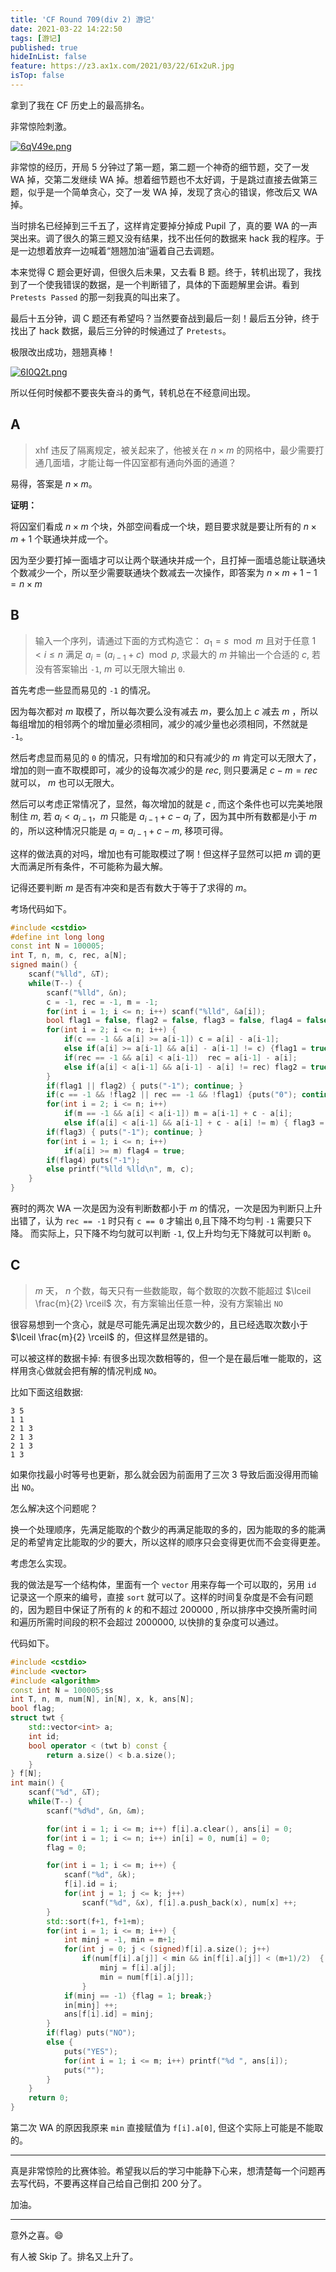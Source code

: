 ```yaml
---
title: 'CF Round 709(div 2) 游记'
date: 2021-03-22 14:22:50
tags: [游记]
published: true
hideInList: false
feature: https://z3.ax1x.com/2021/03/22/6Ix2uR.jpg
isTop: false
---
```

拿到了我在 CF 历史上的最高排名。

非常惊险刺激。

<!-- more -->


[![6qV49e.png](https://z3.ax1x.com/2021/03/24/6qV49e.png)](https://imgtu.com/i/6qV49e)

非常惊的经历，开局 $5$ 分钟过了第一题，第二题一个神奇的细节题，交了一发 WA 掉，交第二发继续 WA 掉。想着细节题也不太好调，于是跳过直接去做第三题，似乎是一个简单贪心，交了一发 WA 掉，发现了贪心的错误，修改后又 WA 掉。

当时排名已经掉到三千五了，这样肯定要掉分掉成 Pupil 了，真的要 WA 的一声哭出来。调了很久的第三题又没有结果，找不出任何的数据来 hack 我的程序。于是一边想着放弃一边喊着“翘翘加油”逼着自己去调题。

本来觉得 C 题会更好调，但很久后未果，又去看 B 题。终于，转机出现了，我找到了一个使我错误的数据，是一个判断错了，具体的下面题解里会讲。看到 `Pretests Passed` 的那一刻我真的叫出来了。

最后十五分钟，调 C 题还有希望吗？当然要奋战到最后一刻！最后五分钟，终于找出了 hack 数据，最后三分钟的时候通过了 `Pretests`。

极限改出成功，翘翘真棒！


[![6I0Q2t.png](https://z3.ax1x.com/2021/03/22/6I0Q2t.png)](https://imgtu.com/i/6I0Q2t)

所以任何时候都不要丧失奋斗的勇气，转机总在不经意间出现。

## A

> xhf 违反了隔离规定，被关起来了，他被关在 $n\times m$ 的网格中，最少需要打通几面墙，才能让每一件囚室都有通向外面的通道？

易得，答案是 $n \times m$。

**证明：**

将囚室们看成 $n \times m$ 个块，外部空间看成一个块，题目要求就是要让所有的 $n \times m + 1$ 个联通块并成一个。

因为至少要打掉一面墙才可以让两个联通块并成一个，且打掉一面墙总能让联通块个数减少一个，所以至少需要联通块个数减去一次操作，即答案为 $n \times m + 1- 1 = n \times m$

## B

> 输入一个序列，请通过下面的方式构造它： $a_1 = s \mod m$ 且对于任意 $1 < i \le n$ 满足 $a_i = (a_{i-1} + c) \mod p$, 求最大的 $m$ 并输出一个合适的 $c$, 若没有答案输出 `-1`, $m$ 可以无限大输出 `0`.

首先考虑一些显而易见的 `-1` 的情况。

因为每次都对 $m$ 取模了，所以每次要么没有减去 $m$，要么加上 $c$ 减去 $m$ ，所以每组增加的相邻两个的增加量必须相同，减少的减少量也必须相同，不然就是 `-1`。

然后考虑显而易见的 `0` 的情况，只有增加的和只有减少的 $m$ 肯定可以无限大了，增加的则一直不取模即可，减少的设每次减少的是 $rec$, 则只要满足 $c-m = rec$ 就可以， $m$ 也可以无限大。

然后可以考虑正常情况了，显然，每次增加的就是 $c$ , 而这个条件也可以完美地限制住 $m$, 若 $a_i < a_{i-1}$，$m$ 只能是 $a_{i-1} + c - a_i$ 了，因为其中所有数都是小于 $m$ 的，所以这种情况只能是 $a_i = a_{i-1} + c - m$, 移项可得。

这样的做法真的对吗，增加也有可能取模过了啊！但这样子显然可以把 $m$ 调的更大而满足所有条件，不可能称为最大解。

记得还要判断 $m$ 是否有冲突和是否有数大于等于了求得的 $m$。

考场代码如下。

```cpp
#include <cstdio>
#define int long long
const int N = 100005;
int T, n, m, c, rec, a[N];
signed main() {
    scanf("%lld", &T);
    while(T--) {
        scanf("%lld", &n);
        c = -1, rec = -1, m = -1;
        for(int i = 1; i <= n; i++) scanf("%lld", &a[i]);
        bool flag1 = false, flag2 = false, flag3 = false, flag4 = false;
        for(int i = 2; i <= n; i++) {
            if(c == -1 && a[i] >= a[i-1]) c = a[i] - a[i-1];
            else if(a[i] >= a[i-1] && a[i] - a[i-1] != c) {flag1 = true; break;}
            if(rec == -1 && a[i] < a[i-1])  rec = a[i-1] - a[i];
            else if(a[i] < a[i-1] && a[i-1] - a[i] != rec) flag2 = true;
        }
        if(flag1 || flag2) { puts("-1"); continue; }
        if(c == -1 && !flag2 || rec == -1 && !flag1) {puts("0"); continue; }
        for(int i = 2; i <= n; i++) 
            if(m == -1 && a[i] < a[i-1]) m = a[i-1] + c - a[i];
            else if(a[i] < a[i-1] && a[i-1] + c - a[i] != m) { flag3 = true; break;}
        if(flag3) { puts("-1"); continue; }
        for(int i = 1; i <= n; i++) 
            if(a[i] >= m) flag4 = true;
        if(flag4) puts("-1");
        else printf("%lld %lld\n", m, c);
    }
}
```

赛时的两次 WA 一次是因为没有判断数都小于 $m$ 的情况，一次是因为判断只上升出错了，认为 `rec == -1` 时只有 `c == 0` 才输出 `0`,且下降不均匀判 `-1` 需要只下降。 而实际上，只下降不均匀就可以判断 `-1`, 仅上升均匀无下降就可以判断 `0`。

## C

> $m$ 天， $n$ 个数，每天只有一些数能取，每个数取的次数不能超过 $\lceil \frac{m}{2} \rceil$ 次，有方案输出任意一种，没有方案输出 `NO`

很容易想到一个贪心，就是尽可能先满足出现次数少的，且已经选取次数小于 $\lceil \frac{m}{2} \rceil$ 的，但这样显然是错的。

可以被这样的数据卡掉: 有很多出现次数相等的，但一个是在最后唯一能取的，这样用贪心做就会把有解的情况判成 `NO`。

比如下面这组数据:

```plain
3 5 
1 1
2 1 3
2 1 3
2 1 3
1 3

```

如果你找最小时等号也更新，那么就会因为前面用了三次 $3$ 导致后面没得用而输出 `NO`。

怎么解决这个问题呢？

换一个处理顺序，先满足能取的个数少的再满足能取的多的，因为能取的多的能满足的希望肯定比能取的少的要大，所以这样的顺序只会变得更优而不会变得更差。

考虑怎么实现。

我的做法是写一个结构体，里面有一个 `vector` 用来存每一个可以取的，另用 `id` 记录这一个原来的编号，直接 `sort` 就可以了。这样的时间复杂度是不会有问题的，因为题目中保证了所有的 $k$ 的和不超过 $200000$ , 所以排序中交换所需时间和遍历所需时间段的积不会超过 $2000000$, 以快排的复杂度可以通过。

代码如下。

```cpp
#include <cstdio>
#include <vector>
#include <algorithm>
const int N = 100005;ss
int T, n, m, num[N], in[N], x, k, ans[N];
bool flag;
struct twt {
    std::vector<int> a;
    int id;
    bool operator < (twt b) const {
        return a.size() < b.a.size();
    }
} f[N];
int main() {
    scanf("%d", &T);
    while(T--) {
        scanf("%d%d", &n, &m);

        for(int i = 1; i <= m; i++) f[i].a.clear(), ans[i] = 0;
        for(int i = 1; i <= n; i++) in[i] = 0, num[i] = 0;
        flag = 0;

        for(int i = 1; i <= m; i++) {
            scanf("%d", &k);
            f[i].id = i;
            for(int j = 1; j <= k; j++)
                scanf("%d", &x), f[i].a.push_back(x), num[x] ++;
        }
        std::sort(f+1, f+1+m);
        for(int i = 1; i <= m; i++) {
            int minj = -1, min = m+1;
            for(int j = 0; j < (signed)f[i].a.size(); j++) 
                if(num[f[i].a[j]] < min && in[f[i].a[j]] < (m+1)/2)  {
                    minj = f[i].a[j];
                    min = num[f[i].a[j]];
                }
            if(minj == -1) {flag = 1; break;}
            in[minj] ++;
            ans[f[i].id] = minj;
        }
        if(flag) puts("NO");
        else {
            puts("YES");
            for(int i = 1; i <= m; i++) printf("%d ", ans[i]);
            puts("");
        }
    }
    return 0;
}
```

第二次 WA 的原因我原来 `min` 直接赋值为 `f[i].a[0]`, 但这个实际上可能是不能取的。

---

真是非常惊险的比赛体验。希望我以后的学习中能静下心来，想清楚每一个问题再去写代码，不要再这样自己给自己倒扣 $200$ 分了。

加油。

---

意外之喜。😄

有人被 Skip 了。排名又上升了。
